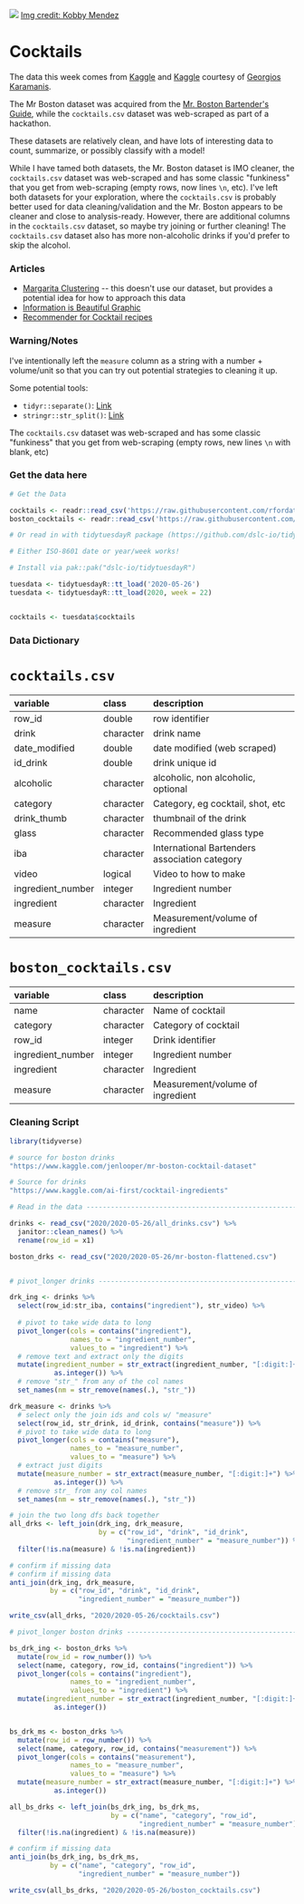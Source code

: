 ![](https://images.unsplash.com/photo-1551024709-8f23befc6f87?ixlib=rb-1.2.1&ixid=eyJhcHBfaWQiOjEyMDd9&auto=format&fit=crop&w=1425&q=80)
[Img credit: Kobby Mendez](https://unsplash.com/@kobbyfotos)

# Cocktails

The data this week comes from [Kaggle](https://www.kaggle.com/jenlooper/mr-boston-cocktail-dataset) and [Kaggle](https://www.kaggle.com/ai-first/cocktail-ingredients) courtesy of [Georgios Karamanis](https://github.com/rfordatascience/tidytuesday/issues/185).

The Mr Boston dataset was acquired from the [Mr. Boston Bartender's Guide](http://swizzle.ru/uploads/article_file/17/mr_boston.pdf), while the `cocktails.csv` dataset was web-scraped as part of a hackathon.

These datasets are relatively clean, and have lots of interesting data to count, summarize, or possibly classify with a model!

While I have tamed both datasets, the Mr. Boston dataset is IMO cleaner, the `cocktails.csv` dataset was web-scraped and has some classic "funkiness" that you get from web-scraping (empty rows, now lines `\n`, etc). I've left both datasets for your exploration, where the `cocktails.csv` is probably better used for data cleaning/validation and the Mr. Boston appears to be cleaner and close to analysis-ready. However, there are additional columns in the `cocktails.csv` dataset, so maybe try joining or further cleaning! The `cocktails.csv` dataset also has more non-alcoholic drinks if you'd prefer to skip the alcohol.

### Articles

* [Margarita Clustering](https://fivethirtyeight.com/videos/we-got-drunk-on-margaritas-for-science/)  -- this doesn't use our dataset, but provides a potential idea for how to approach this data  
* [Information is Beautiful Graphic](https://www.informationisbeautiful.net/visualizations/cocktails-interactive/)  
* [Recommender for Cocktail recipes](https://www.researchgate.net/publication/266142671_Recommendations_for_cocktail_recipes)  


### Warning/Notes

I've intentionally left the `measure` column as a string with a number + volume/unit so that you can try out potential strategies to cleaning it up.

Some potential tools:  
- `tidyr::separate()`: [Link](https://tidyr.tidyverse.org/reference/separate.html)  
- `stringr::str_split()`: [Link](https://stringr.tidyverse.org/reference/str_split.html)  

The `cocktails.csv` dataset was web-scraped and has some classic "funkiness" that you get from web-scraping (empty rows, new lines `\n` with blank, etc)

### Get the data here

```r
# Get the Data

cocktails <- readr::read_csv('https://raw.githubusercontent.com/rfordatascience/tidytuesday/main/data/2020/2020-05-26/cocktails.csv')
boston_cocktails <- readr::read_csv('https://raw.githubusercontent.com/rfordatascience/tidytuesday/main/data/2020/2020-05-26/boston_cocktails.csv')

# Or read in with tidytuesdayR package (https://github.com/dslc-io/tidytuesdayR)

# Either ISO-8601 date or year/week works!

# Install via pak::pak("dslc-io/tidytuesdayR")

tuesdata <- tidytuesdayR::tt_load('2020-05-26')
tuesdata <- tidytuesdayR::tt_load(2020, week = 22)


cocktails <- tuesdata$cocktails
```
### Data Dictionary

# `cocktails.csv`

|variable          |class     |description |
|:-----------------|:---------|:-----------|
|row_id            |double    | row identifier|
|drink             |character | drink name |
|date_modified     |double    | date modified (web scraped) |
|id_drink          |double    | drink unique id |
|alcoholic         |character | alcoholic, non alcoholic, optional |
|category          |character | Category, eg cocktail, shot, etc|
|drink_thumb       |character | thumbnail of the drink |
|glass             |character | Recommended glass type |
|iba               |character | International Bartenders association category |
|video             |logical   | Video to how to make |
|ingredient_number |integer   | Ingredient number |
|ingredient        |character | Ingredient |
|measure           |character | Measurement/volume of ingredient |

# `boston_cocktails.csv`

|variable          |class     |description |
|:-----------------|:---------|:-----------|
|name              |character | Name of cocktail |
|category          |character | Category of cocktail |
|row_id            |integer   | Drink identifier |
|ingredient_number |integer   | Ingredient number |
|ingredient        |character | Ingredient |
|measure           |character | Measurement/volume of ingredient |

### Cleaning Script

```r
library(tidyverse)

# source for boston drinks
"https://www.kaggle.com/jenlooper/mr-boston-cocktail-dataset"

# Source for drinks
"https://www.kaggle.com/ai-first/cocktail-ingredients"

# Read in the data --------------------------------------------------------

drinks <- read_csv("2020/2020-05-26/all_drinks.csv") %>% 
  janitor::clean_names() %>% 
  rename(row_id = x1)

boston_drks <- read_csv("2020/2020-05-26/mr-boston-flattened.csv")


# pivot_longer drinks -----------------------------------------------------

drk_ing <- drinks %>% 
  select(row_id:str_iba, contains("ingredient"), str_video) %>% 
  
  # pivot to take wide data to long
  pivot_longer(cols = contains("ingredient"), 
               names_to = "ingredient_number", 
               values_to = "ingredient") %>% 
  # remove text and extract only the digits
  mutate(ingredient_number = str_extract(ingredient_number, "[:digit:]+") %>% 
           as.integer()) %>% 
  # remove "str_" from any of the col names
  set_names(nm = str_remove(names(.), "str_")) 

drk_measure <- drinks %>% 
  # select only the join ids and cols w/ "measure"
  select(row_id, str_drink, id_drink, contains("measure")) %>% 
  # pivot to take wide data to long
  pivot_longer(cols = contains("measure"), 
               names_to = "measure_number", 
               values_to = "measure") %>% 
  # extract just digits
  mutate(measure_number = str_extract(measure_number, "[:digit:]+") %>% 
           as.integer()) %>% 
  # remove str_ from any col names
  set_names(nm = str_remove(names(.), "str_"))

# join the two long dfs back together
all_drks <- left_join(drk_ing, drk_measure, 
                      by = c("row_id", "drink", "id_drink", 
                             "ingredient_number" = "measure_number")) %>% 
  filter(!is.na(measure) & !is.na(ingredient))

# confirm if missing data
# confirm if missing data
anti_join(drk_ing, drk_measure, 
          by = c("row_id", "drink", "id_drink", 
                 "ingredient_number" = "measure_number"))

write_csv(all_drks, "2020/2020-05-26/cocktails.csv")

# pivot_longer boston drinks ----------------------------------------------

bs_drk_ing <- boston_drks %>% 
  mutate(row_id = row_number()) %>% 
  select(name, category, row_id, contains("ingredient")) %>% 
  pivot_longer(cols = contains("ingredient"), 
               names_to = "ingredient_number", 
               values_to = "ingredient") %>% 
  mutate(ingredient_number = str_extract(ingredient_number, "[:digit:]+") %>% 
           as.integer())


bs_drk_ms <- boston_drks %>% 
  mutate(row_id = row_number()) %>% 
  select(name, category, row_id, contains("measurement")) %>% 
  pivot_longer(cols = contains("measurement"), 
               names_to = "measure_number", 
               values_to = "measure") %>% 
  mutate(measure_number = str_extract(measure_number, "[:digit:]+") %>% 
           as.integer())

all_bs_drks <- left_join(bs_drk_ing, bs_drk_ms, 
                         by = c("name", "category", "row_id", 
                                "ingredient_number" = "measure_number")) %>% 
  filter(!is.na(ingredient) & !is.na(measure))

# confirm if missing data
anti_join(bs_drk_ing, bs_drk_ms, 
          by = c("name", "category", "row_id", 
                 "ingredient_number" = "measure_number"))

write_csv(all_bs_drks, "2020/2020-05-26/boston_cocktails.csv")

```

